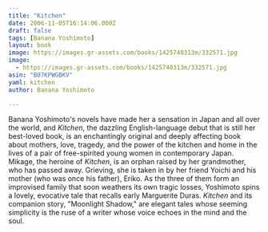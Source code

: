 ```yaml
---
title: "Kitchen"
date: 2006-11-05T16:14:06.000Z
draft: false
tags: [Banana Yoshimoto]
layout: book
image: https://images.gr-assets.com/books/1425740313m/332571.jpg
image: 
  - https://images.gr-assets.com/books/1425740313m/332571.jpg
asin: "B07KPWGBKV"
yaml: kitchen
author: Banana Yoshimoto

---
```


Banana Yoshimoto's novels have made her a sensation in Japan and all over the world, and *Kitchen*, the dazzling English-language debut that is still her best-loved book, is an enchantingly original and deeply affecting book about mothers, love, tragedy, and the power of the kitchen and home in the lives of a pair of free-spirited young women in contemporary Japan. Mikage, the heroine of *Kitchen*, is an orphan raised by her grandmother, who has passed away. Grieving, she is taken in by her friend Yoichi and his mother (who was once his father), Eriko. As the three of them form an improvised family that soon weathers its own tragic losses, Yoshimoto spins a lovely, evocative tale that recalls early Marguerite Duras. *Kitchen* and its companion story, "Moonlight Shadow," are elegant tales whose seeming simplicity is the ruse of a writer whose voice echoes in the mind and the soul.